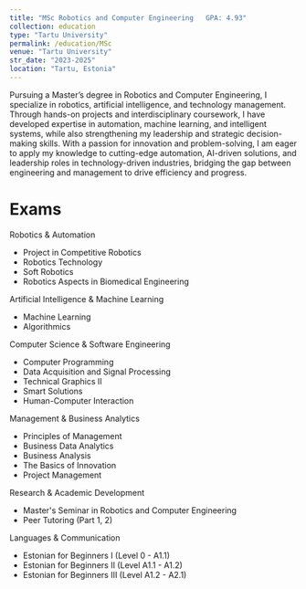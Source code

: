 ```yaml
---
title: "MSc Robotics and Computer Engineering   GPA: 4.93"
collection: education
type: "Tartu University"
permalink: /education/MSc
venue: "Tartu University"
str_date: "2023-2025"
location: "Tartu, Estonia"
---
```


Pursuing a Master’s degree in Robotics and Computer Engineering, I specialize in robotics, artificial intelligence, and technology management. Through hands-on projects and interdisciplinary coursework, I have developed expertise in automation, machine learning, and intelligent systems, while also strengthening my leadership and strategic decision-making skills. With a passion for innovation and problem-solving, I am eager to apply my knowledge to cutting-edge automation, AI-driven solutions, and leadership roles in technology-driven industries, bridging the gap between engineering and management to drive efficiency and progress.

Exams
==================

Robotics & Automation

 *   Project in Competitive Robotics
 *   Robotics Technology
 *   Soft Robotics
 *   Robotics Aspects in Biomedical Engineering

Artificial Intelligence & Machine Learning

 *   Machine Learning
 *   Algorithmics

Computer Science & Software Engineering

 *   Computer Programming
 *   Data Acquisition and Signal Processing
 *   Technical Graphics II
 *   Smart Solutions
 *   Human-Computer Interaction

Management & Business Analytics

 *   Principles of Management
 *   Business Data Analytics
 *   Business Analysis
 *   The Basics of Innovation
 *   Project Management

Research & Academic Development

 *   Master's Seminar in Robotics and Computer Engineering 
 *   Peer Tutoring (Part 1, 2)

Languages & Communication

 *   Estonian for Beginners I (Level 0 - A1.1)
 *   Estonian for Beginners II (Level A1.1 - A1.2)
 *   Estonian for Beginners III (Level A1.2 - A2.1)